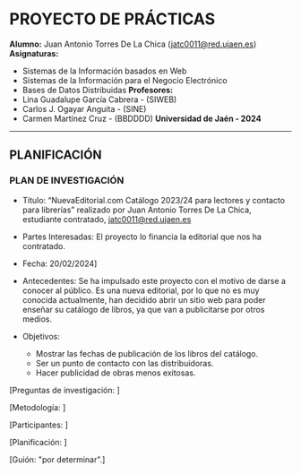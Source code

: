 # PROYECTO DE PRÁCTICAS
**Alumno:** Juan Antonio Torres De La Chica (jatc0011@red.ujaen.es)
**Asignaturas:** 
  - Sistemas de la Información basados en Web
  - Sistemas de la Información para el Negocio Electrónico
  - Bases de Datos Distribuidas
**Profesores:**
  - Lina Guadalupe García Cabrera - (SIWEB)
  - Carlos J. Ogayar Anguita - (SINE)
  - Carmen Martínez Cruz - (BBDDDD)
**Universidad de Jaén - 2024**
---
## PLANIFICACIÓN
### PLAN DE INVESTIGACIÓN
- Título: “NuevaEditorial.com Catálogo 2023/24 para lectores y contacto para librerías” realizado por Juan Antonio Torres De La Chica, estudiante contratado, jatc0011@red.ujaen.es

- Partes Interesadas: El proyecto lo financia la editorial que nos ha contratado.

- Fecha: 20/02/2024]

- Antecedentes: Se ha impulsado este proyecto con el motivo de darse a conocer al público. Es una nueva editorial, por lo que no es muy conocida actualmente, han decidido abrir un sitio web para poder enseñar su catálogo de libros, ya que van a publicitarse por otros medios.

- Objetivos:
  - Mostrar las fechas de publicación de los libros del catálogo.
  - Ser un punto de contacto con las distribuidoras.
  - Hacer publicidad de obras menos exitosas. 

[Preguntas de investigación: ]

[Metodología: ]

[Participantes: ]

[Planificación: ]

[Guión: "por determinar".]
